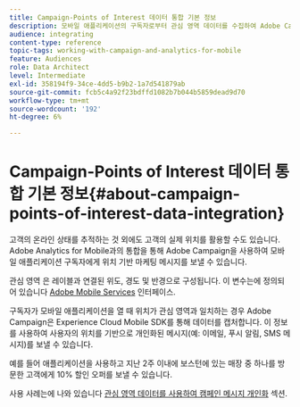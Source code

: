```yaml
---
title: Campaign-Points of Interest 데이터 통합 기본 정보
description: 모바일 애플리케이션의 구독자로부터 관심 영역 데이터를 수집하여 Adobe Campaign의 통합을 통해 구독자에게 위치 기반 마케팅 메시지를 보냅니다.
audience: integrating
content-type: reference
topic-tags: working-with-campaign-and-analytics-for-mobile
feature: Audiences
role: Data Architect
level: Intermediate
exl-id: 358194f9-34ce-4dd5-b9b2-1a7d541879ab
source-git-commit: fcb5c4a92f23bdffd1082b7b044b5859dead9d70
workflow-type: tm+mt
source-wordcount: '192'
ht-degree: 6%

---
```


# Campaign-Points of Interest 데이터 통합 기본 정보{#about-campaign-points-of-interest-data-integration}

고객의 온라인 상태를 추적하는 것 외에도 고객의 실제 위치를 활용할 수도 있습니다. Adobe Analytics for Mobile과의 통합을 통해 Adobe Campaign을 사용하여 모바일 애플리케이션 구독자에게 위치 기반 마케팅 메시지를 보낼 수 있습니다.

관심 영역 은 레이블과 연결된 위도, 경도 및 반경으로 구성됩니다. 이 변수는에 정의되어 있습니다 [Adobe Mobile Services](https://experienceleague.adobe.com/docs/mobile-services/using/home.html) 인터페이스.

구독자가 모바일 애플리케이션을 열 때 위치가 관심 영역과 일치하는 경우 Adobe Campaign은 Experience Cloud Mobile SDK를 통해 데이터를 캡처합니다. 이 정보를 사용하여 사용자의 위치를 기반으로 개인화된 메시지(예: 이메일, 푸시 알림, SMS 메시지)를 보낼 수 있습니다.

예를 들어 애플리케이션을 사용하고 지난 2주 이내에 보스턴에 있는 매장 중 하나를 방문한 고객에게 10% 할인 오퍼를 보낼 수 있습니다.

사용 사례는에 나와 있습니다 [관심 영역 데이터를 사용하여 캠페인 메시지 개인화](../../integrating/using/personalizing-campaign-messages-with-point-of-interest-data.md) 섹션.

